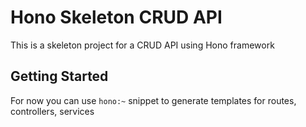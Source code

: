 # Hono Skeleton CRUD API

This is a skeleton project for a CRUD API using Hono framework

## Getting Started

For now you can use `hono:~` snippet to generate templates for routes, controllers, services

